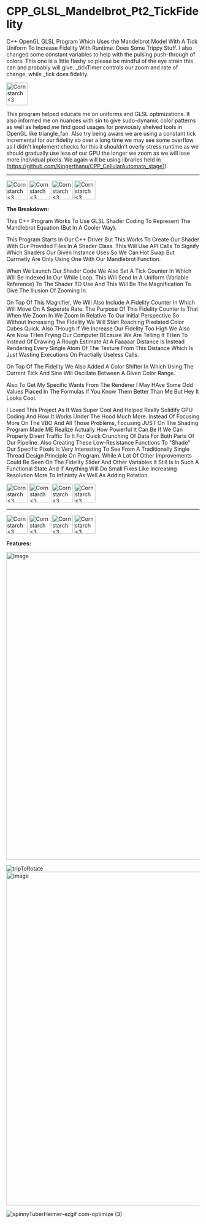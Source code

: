 # CPP_GLSL_Mandelbrot_Pt2_TickFidelity
C++ OpenGL GLSL Program Which Uses the Mandelbrot Model With A Tick Uniform To Increase Fidelity With Runtime. Does Some Trippy Stuff. I also 
changed some constant variables to help with the pulsing push-through of colors. This one is a little flashy so please
be mindful of the eye strain this can and probably will give. _tickTimer controls our zoom and rate of change, while _tick does
fidelity. 

<img src="https://github.com/Kingerthanu/CPP_GLSL_Mandelbrot_Pt2_TickFidelity/assets/76754592/c854a82c-0a2b-41a9-8b3f-ae17b70548dc" alt="Cornstarch <3" width="55" height="59">

This program helped educate me on uniforms and GLSL optimizations. It also informed me on nuances with sin to give sudo-dynamic color patterns
as well as helped me find good usages for previously shelved tools in OpenGL like triangle_fan.
Also try being aware we are using a constant tick incremental for our fidelity so over a long time we may see some overflow as I didn't implement checks for this
it shouldn't overly stress runtime as we should gradually use less of our GPU the longer we zoom as we will lose more individual pixels.
We again will be using libraries held in (https://github.com/Kingerthanu/CPP_CellularAutomata_stage1).



----------------------------------------------
<img src="https://github.com/Kingerthanu/CPP_GLSL_Mandelbrot/assets/76754592/2f67082f-9155-40b2-b094-8ba892b90672" alt="Cornstarch <3" width="55" height="49"> <img src="https://github.com/Kingerthanu/CPP_GLSL_Mandelbrot/assets/76754592/2f67082f-9155-40b2-b094-8ba892b90672" alt="Cornstarch <3" width="55" height="49"> <img src="https://github.com/Kingerthanu/CPP_GLSL_Mandelbrot/assets/76754592/2f67082f-9155-40b2-b094-8ba892b90672" alt="Cornstarch <3" width="55" height="49"> <img src="https://github.com/Kingerthanu/CPP_GLSL_Mandelbrot/assets/76754592/2f67082f-9155-40b2-b094-8ba892b90672" alt="Cornstarch <3" width="55" height="49">



**The Breakdown:**

 This C++ Program Works To Use GLSL Shader Coding To Represent The Mandlebrot Equation (But In A Cooler Way).

This Program Starts In Our C++ Driver But This Works To Create Our Shader With Our Provided Files In A Shader Class. This Will Use API Calls To Signify Which Shaders Our Given Instance Uses So We Can Hot Swap But Currnetly Are Only Using One With Our Mandlebrot Function.

 When We Launch Our Shader Code We Also Set A Tick Counter In Which Will Be Indexed In Our While Loop. This Will Send In A Uniform (Variable Reference) To The Shader TO Use And This Will Be The Magnification To Give The Illusion Of Zooming In. 

 On Top Of This Magnifier, We Will Also Include A Fidelity Counter In Which Will Move On A Seperate Rate. The Purpose Of This Fidelity Counter Is That When We Zoom In We Zoom In Relative To Our Initial Perspective So Without Increasing The Fidelity We Will Start Reaching Pixelated Color Cubes Quick. Also THough If We Increase Our Fidelity Too High We Also Are Now THen Frying Our Computer BEcause We Are Telling It THen To Instead Of Drawing A Rough Estimate At A Faaaaar Distance Is Instead Rendering Every Single Atom Of The Texture From This Distance Which Is Just Wasting Executions On Practially Useless Calls.

 On Top Of The Fidelity We Also Added A Color Shifter In Which Using The Current Tick And Sine Will Oscillate Between A Given Color Range.

 Also To Get My Specific Wants From The Renderer I May HAve Some Odd Values Placed In The Formulas If You Know Them Better Than Me But Hey It Looks Cool.

I Loved This Project As It Was Super Cool And Helped Really Solidify GPU Coding And How It Works Under The Hood Much More. Instead Of Focusing More On The VBO And All Those Problems, Focusing JUST On The Shading Program Made ME Realize Actually How Powerful It Can Be If We Can Properly Divert Traffic To It For Quick Crunching Of Data For Both Parts Of Our Pipeline. Also Creating These Low-Resistance Functions To "Shade" Our Specific Pixels Is Very Interesting To See From A Traditionally Single Thread Design Principle On Program. While A Lot Of Other Improvements Could Be Seen On The Fidelity Slider And Other Variables It Still Is In Such A Functional State And If Anything Will Do Small Fixes Like Increasing Resolution More To Infininty As Well As Adding Rotation.
 

<img src="https://github.com/Kingerthanu/CPP_GLSL_Mandelbrot/assets/76754592/eac58592-6933-4190-a02e-d6ae87d16243" alt="Cornstarch <3" width="55" height="49"> <img src="https://github.com/Kingerthanu/CPP_GLSL_Mandelbrot/assets/76754592/eac58592-6933-4190-a02e-d6ae87d16243" alt="Cornstarch <3" width="55" height="49"> <img src="https://github.com/Kingerthanu/CPP_GLSL_Mandelbrot/assets/76754592/eac58592-6933-4190-a02e-d6ae87d16243" alt="Cornstarch <3" width="55" height="49"> <img src="https://github.com/Kingerthanu/CPP_GLSL_Mandelbrot/assets/76754592/eac58592-6933-4190-a02e-d6ae87d16243" alt="Cornstarch <3" width="55" height="49">

----------------------------------------------

<img src="https://github.com/Kingerthanu/CPP_GLSL_Mandelbrot/assets/76754592/d408b7c2-4a1d-41eb-bc7d-89a33eda76ae" alt="Cornstarch <3" width="55" height="49"> <img src="https://github.com/Kingerthanu/CPP_GLSL_Mandelbrot/assets/76754592/d408b7c2-4a1d-41eb-bc7d-89a33eda76ae" alt="Cornstarch <3" width="55" height="49"> <img src="https://github.com/Kingerthanu/CPP_GLSL_Mandelbrot/assets/76754592/d408b7c2-4a1d-41eb-bc7d-89a33eda76ae" alt="Cornstarch <3" width="55" height="49"> <img src="https://github.com/Kingerthanu/CPP_GLSL_Mandelbrot/assets/76754592/d408b7c2-4a1d-41eb-bc7d-89a33eda76ae" alt="Cornstarch <3" width="55" height="49">


**Features:**

<img width="802" alt="image" src="https://github.com/Kingerthanu/CPP_GLSL_Mandelbrot_Pt2_TickFidelity/assets/76754592/3caa73f5-4712-4f1e-a48f-891cabed6b5e">

![tripToRotate](https://github.com/Kingerthanu/CPP_GLSL_Mandelbrot_Pt2_TickFidelity/assets/76754592/3c08a0df-2f95-4248-9bfb-e5fd2c903fb1)
<img width="869" alt="image" src="https://github.com/Kingerthanu/CPP_GLSL_Mandelbrot_Pt2_TickFidelity/assets/76754592/765f912a-b866-47c3-917c-ceaa2fe1f2f4">

![spinnyTuberHeimer-ezgif com-optimize (3)](https://github.com/Kingerthanu/CPP_GLSL_Mandelbrot_Pt2_TickFidelity/assets/76754592/79a2f3b4-4dc3-4f1c-8c6f-ced4daf6f90c)
